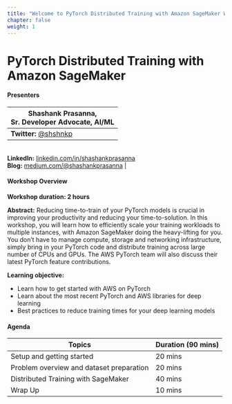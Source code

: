 ```yaml
---
title: "Welcome to PyTorch Distributed Training with Amazon SageMaker Workshop"
chapter: false
weight: 1
---
```


# PyTorch Distributed Training with Amazon SageMaker

#### Presenters

| Shashank Prasanna, <br>Sr. Developer Advocate, AI/ML   <br>   |
| ----------- |
| **Twitter:** [@shshnkp](https://twitter.com/shshnkp)
<br> **LinkedIn:** [linkedin.com/in/shashankprasanna](https://www.linkedin.com/in/shashankprasanna)<br>
**Blog:** [medium.com/@shashankprasanna](https://www.medium.com/@shashankprasanna)    |

#### Workshop Overview
**Workshop duration: 2 hours**

**Abstract:** Reducing time-to-train of your PyTorch models is crucial in improving your productivity and reducing your time-to-solution. In this workshop, you will learn how to efficiently scale your training workloads to multiple instances, with Amazon SageMaker doing the heavy-lifting for you. You don’t have to manage compute, storage and networking infrastructure, simply bring in your PyTorch code and distribute training across large number of CPUs and GPUs. The AWS PyTorch team will also discuss their latest PyTorch feature contributions.

**Learning objective:**

* Learn how to get started with AWS on PyTorch
* Learn about the most recent PyTorch and AWS libraries for deep learning
* Best practices to reduce training times for your deep learning models


#### Agenda

| Topics      | Duration (90 mins)|
| ----------- | ----------|
| Setup and getting started | 20 mins        |
| Problem overview and dataset preparation | 20 mins        |
| Distributed Training with SageMaker | 40 mins        |
| Wrap Up   | 10 mins        |
